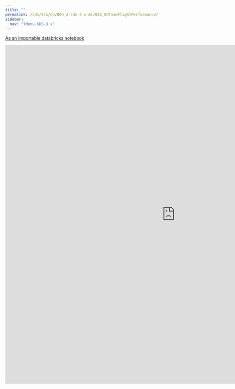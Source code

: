 ```yaml
---
title: ""
permalink: /sds/3/x/db/000_2-sds-3-x-ml/023_OnTimeFlightPerformance/
sidebar:
  nav: "lMenu-SDS-3.x"
---
```


[As an importable databricks notebook](https://lamastex.github.io/scalable-data-science/sds/3/x/db/000_2-sds-3-x-ml/023_OnTimeFlightPerformance.html)

<iframe src="https://lamastex.github.io/scalable-data-science/sds/3/x/db/000_2-sds-3-x-ml/023_OnTimeFlightPerformance.html" width="1080" height="1080" frameborder="0"></iframe>

